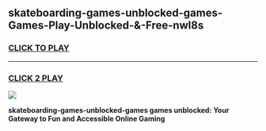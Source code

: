 
## skateboarding-games-unblocked-games-Games-Play-Unblocked-&-Free-nwl8s
<h3>
<a href="https://premium76.site?title=skateboarding-games-unblocked-games&ref=24A">CLICK TO PLAY</a></h3>
<hr>

<h3>
<a href="https://premium76.site?title=skateboarding-games-unblocked-games&ref=24A">CLICK 2 PLAY</a>
  
</h3>

<a href="https://premium76.site?title=skateboarding-games-unblocked-games&ref=24A"><img src="https://clearcache.store/games.png"></a>


**skateboarding-games-unblocked-games games unblocked: Your Gateway to Fun and Accessible Online Gaming**

